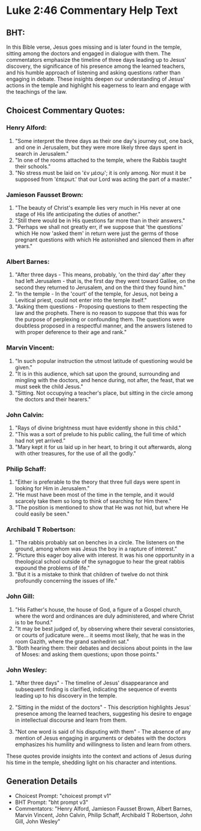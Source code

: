 # Luke 2:46 Commentary Help Text

## BHT:
In this Bible verse, Jesus goes missing and is later found in the temple, sitting among the doctors and engaged in dialogue with them. The commentators emphasize the timeline of three days leading up to Jesus' discovery, the significance of his presence among the learned teachers, and his humble approach of listening and asking questions rather than engaging in debate. These insights deepen our understanding of Jesus' actions in the temple and highlight his eagerness to learn and engage with the teachings of the law.

## Choicest Commentary Quotes:
### Henry Alford:
1. "Some interpret the three days as their one day's journey out, one back, and one in Jerusalem, but they were more likely three days spent in search in Jerusalem."
2. "In one of the rooms attached to the temple, where the Rabbis taught their schools."
3. "No stress must be laid on 'ἐν μέσῳ'; it is only among. Nor must it be supposed from 'ἐπερωτ.' that our Lord was acting the part of a master."

### Jamieson Fausset Brown:
1. "The beauty of Christ's example lies very much in His never at one stage of His life anticipating the duties of another."
2. "Still there would be in His questions far more than in their answers."
3. "Perhaps we shall not greatly err, if we suppose that 'the questions' which He now 'asked them' in return were just the germs of those pregnant questions with which He astonished and silenced them in after years."

### Albert Barnes:
1. "After three days - This means, probably, 'on the third day' after they had left Jerusalem - that is, the first day they went toward Galilee, on the second they returned to Jerusalem, and on the third they found him."
2. "In the temple - In the 'court' of the temple, for Jesus, not being a Levitical priest, could not enter into the temple itself."
3. "Asking them questions - Proposing questions to them respecting the law and the prophets. There is no reason to suppose that this was for the purpose of perplexing or confounding them. The questions were doubtless proposed in a respectful manner, and the answers listened to with proper deference to their age and rank."

### Marvin Vincent:
1. "In such popular instruction the utmost latitude of questioning would be given." 
2. "It is in this audience, which sat upon the ground, surrounding and mingling with the doctors, and hence during, not after, the feast, that we must seek the child Jesus."
3. "Sitting. Not occupying a teacher's place, but sitting in the circle among the doctors and their hearers."

### John Calvin:
1. "Rays of divine brightness must have evidently shone in this child."
2. "This was a sort of prelude to his public calling, the full time of which had not yet arrived."
3. "Mary kept it for us laid up in her heart, to bring it out afterwards, along with other treasures, for the use of all the godly."

### Philip Schaff:
1. "Either is preferable to the theory that three full days were spent in looking for Him in Jerusalem."
2. "He must have been most of the time in the temple, and it would scarcely take them so long to think of searching for Him there."
3. "The position is mentioned to show that He was not hid, but where He could easily be seen."

### Archibald T Robertson:
1. "The rabbis probably sat on benches in a circle. The listeners on the ground, among whom was Jesus the boy in a rapture of interest." 
2. "Picture this eager boy alive with interest. It was his one opportunity in a theological school outside of the synagogue to hear the great rabbis expound the problems of life." 
3. "But it is a mistake to think that children of twelve do not think profoundly concerning the issues of life."

### John Gill:
1. "His Father's house, the house of God, a figure of a Gospel church, where the word and ordinances are duly administered, and where Christ is to be found."
2. "It may be best judged of, by observing where their several consistories, or courts of judicature were... it seems most likely, that he was in the room Gazith, where the grand sanhedrim sat."
3. "Both hearing them: their debates and decisions about points in the law of Moses: and asking them questions; upon those points."

### John Wesley:
1. "After three days" - The timeline of Jesus' disappearance and subsequent finding is clarified, indicating the sequence of events leading up to his discovery in the temple.

2. "Sitting in the midst of the doctors" - This description highlights Jesus' presence among the learned teachers, suggesting his desire to engage in intellectual discourse and learn from them.

3. "Not one word is said of his disputing with them" - The absence of any mention of Jesus engaging in arguments or debates with the doctors emphasizes his humility and willingness to listen and learn from others.

These quotes provide insights into the context and actions of Jesus during his time in the temple, shedding light on his character and intentions.


## Generation Details
- Choicest Prompt: "choicest prompt v1"
- BHT Prompt: "bht prompt v3"
- Commentators: "Henry Alford, Jamieson Fausset Brown, Albert Barnes, Marvin Vincent, John Calvin, Philip Schaff, Archibald T Robertson, John Gill, John Wesley"
